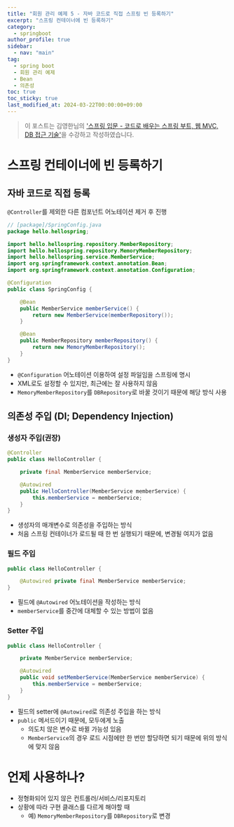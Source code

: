 ```yaml
---
title: "회원 관리 예제 5 - 자바 코드로 직접 스프링 빈 등록하기"
excerpt: "스프링 컨테이너에 빈 등록하기"
category: 
  - springboot
author_profile: true
sidebar:
  - nav: "main" 
tag:
  - spring boot
  - 회원 관리 예제
  - Bean
  - 의존성
toc: true
toc_sticky: true
last_modified_at: 2024-03-22T00:00:00+09:00
---
```


> 이 포스트는 김영한님의 ['스프링 입문 - 코드로 배우는 스프링 부트, 웹 MVC, DB 접근 기술'](https://www.inflearn.com/course/%EC%8A%A4%ED%94%84%EB%A7%81-%EC%9E%85%EB%AC%B8-%EC%8A%A4%ED%94%84%EB%A7%81%EB%B6%80%ED%8A%B8/dashboard)을 수강하고 작성하였습니다.  

# 스프링 컨테이너에 빈 등록하기
## 자바 코드로 직접 등록

`@Controller`를 제외한 다른 컴포넌트 어노테이션 제거 후 진행

```java
// [package]/SpringConfig.java
package hello.hellospring;

import hello.hellospring.repository.MemberRepository;
import hello.hellospring.repository.MemoryMemberRepository;
import hello.hellospring.service.MemberService;
import org.springframework.context.annotation.Bean;
import org.springframework.context.annotation.Configuration;

@Configuration
public class SpringConfig {

    @Bean
    public MemberService memberService() {
        return new MemberService(memberRepository());
    }

    @Bean
    public MemberRepository memberRepository() {
        return new MemoryMemberRepository();
    }
}
```

- `@Configuration` 어노테이션 이용하여 설정 파일임을 스프링에 명시
- XML로도 설정할 수 있지만, 최근에는 잘 사용하지 않음
- `MemoryMemberRepository`를 `DBRepository`로 바꿀 것이기 때문에 해당 방식 사용

## 의존성 주입 (DI; Dependency Injection)
### 생성자 주입(권장)
```java
@Controller
public class HelloController {

    private final MemberService memberService;

    @Autowired
    public HelloController(MemberService memberService) {
        this.memberService = memberService;
    }
}
```

- 생성자의 매개변수로 의존성을 주입하는 방식
- 처음 스프링 컨테이너가 로드될 때 한 번 실행되기 때문에, 변경될 여지가 없음

### 필드 주입
```java
public class HelloController {

    @Autowired private final MemberService memberService;
}
```

- 필드에 `@Autowired` 어노테이션을 작성하는 방식
- `memberService`를 중간에 대체할 수 있는 방법이 없음

### Setter 주입
```java
public class HelloController {

    private MemberService memberService;

    @Autowired
    public void setMemberService(MemberService memberService) {
        this.memberService = memberService;
    }
}
```

- 필드의 setter에 `@Autowired`로 의존성 주입을 하는 방식
- `public` 메서드이기 때문에, 모두에게 노출
  - 의도치 않은 변수로 바뀔 가능성 있음
  - `MemberService`의 경우 로드 시점에만 한 번만 할당하면 되기 때문에 위의 방식에 맞지 않음

# 언제 사용하나?
- 정형화되어 있지 않은 컨트롤러/서비스/리포지토리
- 상황에 따라 구현 클래스를 다르게 해야할 때
  - 예) `MemoryMemberRepository`를 `DBRepository`로 변경
